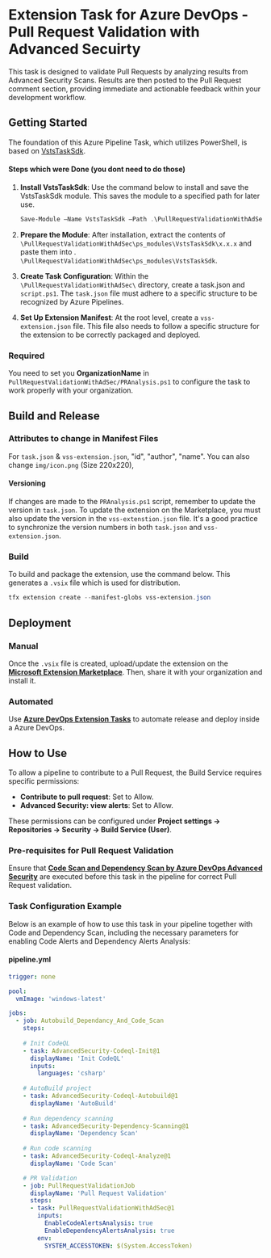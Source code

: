 # Extension Task  for Azure DevOps - Pull Request Validation with Advanced Secuirty

This task is designed to validate Pull Requests by analyzing results from Advanced Security Scans. Results are then posted to the Pull Request comment section, providing immediate and actionable feedback within your development workflow.

## Getting Started

The foundation of this Azure Pipeline Task, which utilizes PowerShell, is based on [VstsTaskSdk](https://github.com/microsoft/azure-pipelines-task-lib/blob/master/powershell/Docs/README.md).

#### Steps which were Done (you dont need to do those)

1. **Install VstsTaskSdk**: Use the command below to install and save the VstsTaskSdk module. This saves the module to a specified path for later use.

   ```powershell
   Save-Module –Name VstsTaskSdk –Path .\PullRequestValidationWithAdSec\ps_modules –Force
   ```
2. **Prepare the Module**: After installation, extract the contents of `\PullRequestValidationWithAdSec\ps_modules\VstsTaskSdk\x.x.x` and paste them into . `\PullRequestValidationWithAdSec\ps_modules\VstsTaskSdk`. 

3. **Create Task Configuration**: Within the  `\PullRequestValidationWithAdSec\` directory, create a task.json and `script.ps1`. The `task.json` file must adhere to a specific structure to be recognized by Azure Pipelines.

4. **Set Up Extension Manifest**: At the root level, create a `vss-extension.json` file. This file also needs to follow a specific structure for the extension to be correctly packaged and deployed.

### Required
You need to set you **OrganizationName** in `PullRequestValidationWithAdSec/PRAnalysis.ps1` to configure the task to work properly with your organization.

## Build and Release
### Attributes to change in Manifest Files
For `task.json` & `vss-extension.json`, "id", "author", "name". You can also change `img/icon.png` (Size 220x220),

#### Versioning
If changes are made to the `PRAnalysis.ps1` script, remember to update the version in `task.json`.
To update the extension on the Marketplace, you must also update the version in the `vss-extenstion.json` file.
It's a good practice to synchronize the version numbers in both `task.json` and `vss-extension.json`.

### Build 
To build and package the extension, use the command below. This generates a `.vsix` file which is used for distribution.

   ```powershell
   tfx extension create --manifest-globs vss-extension.json
   ```


## Deployment
### Manual
Once the `.vsix` file is created, upload/update the extension on the **[Microsoft Extension Marketplace](https://marketplace.visualstudio.com/)**. Then, share it with your organization and install it.

### Automated
Use **[Azure DevOps Extension Tasks](https://marketplace.visualstudio.com/items?itemName=ms-devlabs.vsts-developer-tools-build-tasks)** to automate release and deploy inside a Azure DevOps.

## How to Use
To allow a pipeline to contribute to a Pull Request, the Build Service requires specific permissions:
  - **Contribute to pull request**: Set to Allow.
  - **Advanced Security: view alerts**: Set to Allow.

These permissions can be configured under **Project settings -> Repositories -> Security -> Build Service (User)**.

### Pre-requisites for Pull Request Validation
Ensure that **[Code Scan and Dependency Scan by Azure DevOps Advanced Security](https://learn.microsoft.com/en-us/azure/devops/repos/security/configure-github-advanced-security-features?view=azure-devops&tabs=yaml)** are executed before this task in the pipeline for correct Pull Request validation.

### Task Configuration Example
Below is an example of how to use this task in your pipeline together with Code and Dependency Scan, including the necessary parameters for enabling Code Alerts and Dependency Alerts Analysis:

#### pipeline.yml

```yaml
trigger: none

pool:
  vmImage: 'windows-latest'

jobs:
  - job: Autobuild_Dependancy_And_Code_Scan
    steps:
    
    # Init CodeQL
    - task: AdvancedSecurity-Codeql-Init@1
      displayName: 'Init CodeQL'
      inputs: 
        languages: 'csharp'
    
    # AutoBuild project 
    - task: AdvancedSecurity-Codeql-Autobuild@1
      displayName: 'AutoBuild'
    
    # Run dependency scanning 
    - task: AdvancedSecurity-Dependency-Scanning@1
      displayName: 'Dependency Scan'
    
    # Run code scanning  
    - task: AdvancedSecurity-Codeql-Analyze@1
      displayName: 'Code Scan'

    # PR Validation
    - job: PullRequestValidationJob
      displayName: 'Pull Request Validation'
      steps:
      - task: PullRequestValidationWithAdSec@1
        inputs:
          EnableCodeAlertsAnalysis: true
          EnableDependencyAlertsAnalysis: true
        env:
          SYSTEM_ACCESSTOKEN: $(System.AccessToken)
```
